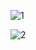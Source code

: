
![1](https://github.com/corPrgrm/blog/blob/master/TechPoint/respository/%E6%B5%81%E6%B0%B4%E8%BD%AC%E5%82%A81.jpg)

![2](https://github.com/corPrgrm/blog/blob/master/TechPoint/respository/%E6%B5%81%E6%B0%B4%E8%BD%AC%E5%82%A8.jpg)
